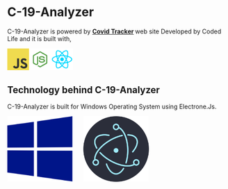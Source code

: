 # C-19-Analyzer

C-19-Analyzer is powered by <b> [Covid Tracker](https://sl-covid-app.supunhd96.vercel.app) </b> web site Developed by Coded Life and it is built with,

<img src="https://github.com/vae97/C-19-Analyzer/blob/main/logo/js.png" width="10%" ><img src="https://github.com/vae97/C-19-Analyzer/blob/main/logo/node.png" width="10%" ><img src="https://github.com/vae97/C-19-Analyzer/blob/main/logo/react.png" width="10%" >










## Technology behind <b>C-19-Analyzer</b>

C-19-Analyzer is built for Windows Operating System using Electrone.Js.

<img src="https://github.com/vae97/C-19-Analyzer/blob/main/logo/windows.png" width="30%" >&nbsp;&nbsp;&nbsp;&nbsp;&nbsp;&nbsp;<img src="https://github.com/vae97/C-19-Analyzer/blob/main/logo/electron.png" width="30%" >
